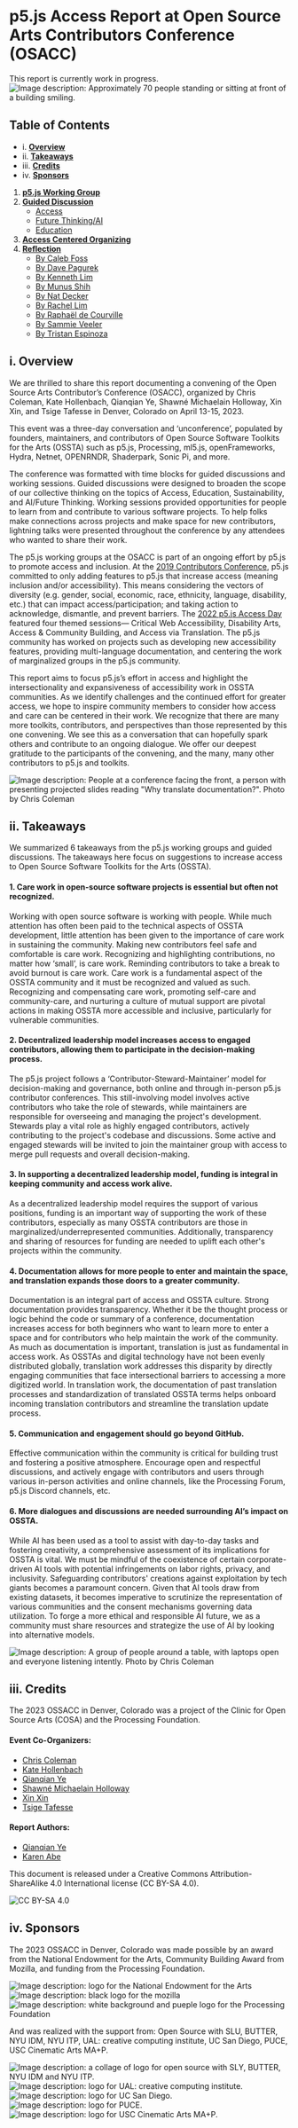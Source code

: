 # p5.js Access Report at Open Source Arts Contributors Conference (OSACC) 
This report is currently work in progress.
![Image description: Approximately 70 people standing or sitting at front of a building smiling.](0-images/group-chris.jpeg)

## Table of Contents

* i. [**Overview**](#i-overview)
* ii. [**Takeaways**](#ii-takeaways)
* iii. [**Credits**](#iv-credits)
* iv. [**Sponsors**](#v-sponsors)

1. [**p5.js Working Group**](working-group.md)
2. [**Guided Discussion**](/2-guided-discussion)
   * [Access](1-access-guided-discussion.md)
   * [Future Thinking/AI](2-future-thinking-ai-guided-discussion.md)
   * [Education](3-education-guided-discussion.md)
4. [**Access Centered Organizing**](organizing.md)
5. [**Reflection**](/4-reflection)
   * [By Caleb Foss](reflection-by-caleb-foss.md)
   * [By Dave Pagurek](reflection-by-dave-pagurek.md)
   * [By Kenneth Lim](reflection-by-kenneth-lim.md)
   * [By Munus Shih](reflection-by-munus-shih.md)
   * [By Nat Decker](reflection-by-nat-decker.md)
   * [By Rachel Lim](reflection-by-rachel-lim.md)
   * [By Raphaël de Courville](reflection-by-raphaël-de-courville.md)
   * [By Sammie Veeler](reflection-by-sammie-veeler.md)
   * [By Tristan Espinoza](reflection-by-tristan-espinoza.md)


## i. Overview
We are thrilled to share this report documenting a convening of the Open Source Arts Contributor’s Conference (OSACC), organized by Chris Coleman, Kate Hollenbach, Qianqian Ye, Shawné Michaelain Holloway, Xin Xin, and Tsige Tafesse in Denver, Colorado on April 13-15, 2023.

This event was a three-day conversation and ‘unconference’, populated by founders, maintainers, and contributors of Open Source Software Toolkits for the Arts (OSSTA) such as p5.js, Processing, ml5.js, openFrameworks, Hydra, Netnet, OPENRNDR, Shaderpark, Sonic Pi, and more.

The conference was formatted with time blocks for guided discussions and working sessions. Guided discussions were designed to broaden the scope of our collective thinking on the topics of Access, Education, Sustainability, and AI/Future Thinking. Working sessions provided opportunities for people to learn from and contribute to various software projects. To help folks make connections across projects and make space for new contributors, lightning talks were presented throughout the conference by any attendees who wanted to share their work.

The p5.js working groups at the OSACC is part of an ongoing effort by p5.js to promote access and inclusion. At the [2019 Contributors Conference](https://p5js.org/community/contributors-conference-2019.html), p5.js committed to only adding features to p5.js that increase access (meaning inclusion and/or accessibility). This means considering the vectors of diversity (e.g. gender, social, economic, race, ethnicity, language, disability, etc.) that can impact access/participation; and taking action to acknowledge, dismantle, and prevent barriers. The [2022 p5.js Access Day](https://p5js.org/community/p5js-access-day-2022.html) featured four themed sessions— Critical Web Accessibility, Disability Arts, Access & Community Building, and Access via Translation. The p5.js community has worked on projects such as developing new accessibility features, providing multi-language documentation, and centering the work of marginalized groups in the p5.js community.

This report aims to focus p5.js’s effort in access and highlight the intersectionality and expansiveness of accessibility work in OSSTA communities. As we identify challenges and the continued effort for greater access, we hope to inspire community members to consider how access and care can be centered in their work. We recognize that there are many more toolkits, contributors, and perspectives than those represented by this one convening. We see this as a conversation that can hopefully spark others and contribute to an ongoing dialogue. We offer our deepest gratitude to the participants of the convening, and the many, many other contributors to p5.js and toolkits.

![Image description: People at a conference facing the front, a person with presenting projected slides reading "Why translate documentation?". Photo by Chris Coleman](0-images/translation-chris.png)

## ii. Takeaways
We summarized 6 takeaways from the p5.js working groups and guided discussions. The takeaways here focus on suggestions to increase access to Open Source Software Toolkits for the Arts (OSSTA).

#### 1. Care work in open-source software projects is essential but often not recognized.
Working with open source software is working with people. While much attention has often been paid to the technical aspects of OSSTA development, little attention has been given to the importance of care work in sustaining the community. Making new contributors feel safe and comfortable is care work. Recognizing and highlighting contributions, no matter how ‘small’, is care work. Reminding contributors to take a break to avoid burnout is care work. Care work is a fundamental aspect of the OSSTA community and it must be recognized and valued as such. Recognizing and compensating care work, promoting self-care and community-care, and nurturing a culture of mutual support are pivotal actions in making OSSTA more accessible and inclusive, particularly for vulnerable communities.

#### 2. Decentralized leadership model increases access to engaged contributors, allowing them to participate in the decision-making process.
The p5.js project follows a ‘Contributor-Steward-Maintainer’ model for decision-making and governance, both online and through in-person p5.js contributor conferences. This still-involving model involves active contributors who take the role of stewards, while maintainers are responsible for overseeing and managing the project's development. Stewards play a vital role as highly engaged contributors, actively contributing to the project's codebase and discussions. Some active and engaged stewards will be invited to join the maintainer group with access to merge pull requests and overall decision-making.

#### 3. In supporting a decentralized leadership model, funding is integral in keeping community and access work alive.
As a decentralized leadership model requires the support of various positions, funding is an important way of supporting the work of these contributors, especially as many OSSTA contributors are those in marginalized/underrepresented communities. Additionally, transparency and sharing of resources for funding are needed to uplift each other's projects within the community.

#### 4. Documentation allows for more people to enter and maintain the space, and translation expands those doors to a greater community.
Documentation is an integral part of access and OSSTA culture. Strong documentation provides transparency. Whether it be the thought process or logic behind the code or summary of a conference, documentation increases access for both beginners who want to learn more to enter a space and for contributors who help maintain the work of the community. As much as documentation is important, translation is just as fundamental in access work. As OSSTAs and digital technology have not been evenly distributed globally, translation work addresses this disparity by directly engaging communities that face intersectional barriers to accessing a more digitized world. In translation work, the documentation of past translation processes and standardization of translated OSSTA terms helps onboard incoming translation contributors and streamline the translation update process.

#### 5. Communication and engagement should go beyond GitHub.
Effective communication within the community is critical for building trust and fostering a positive atmosphere.  Encourage open and respectful discussions, and actively engage with contributors and users through various in-person activities and online channels, like the Processing Forum, p5.js Discord channels, etc.

#### 6. More dialogues and discussions are needed surrounding AI’s impact on OSSTA.
While AI has been used as a tool to assist with day-to-day tasks and fostering creativity, a comprehensive assessment of its implications for OSSTA is vital. We must be mindful of the coexistence of certain corporate-driven AI tools with potential infringements on labor rights, privacy, and inclusivity. Safeguarding contributors' creations against exploitation by tech giants becomes a paramount concern. Given that AI tools draw from existing datasets, it becomes imperative to scrutinize the representation of various communities and the consent mechanisms governing data utilization. To forge a more ethical and responsible AI future, we as a community must share resources and strategize the use of AI by looking into alternative models.

![Image description: A group of people around a table, with laptops open and everyone listening intently. Photo by Chris Coleman](0-images/discussion-chris.jpeg)

## iii. Credits
The 2023 OSSACC in Denver, Colorado was a project of the Clinic for Open Source Arts (COSA) and the Processing Foundation.

#### Event Co-Organizers:
 * [Chris Coleman](https://digitalcoleman.com/)
 * [Kate Hollenbach](https://www.katehollenbach.com/)
 * [Qianqian Ye](http://qianqianye.com)
 * [Shawné Michaelain Holloway](https://shawnemichaelainholloway.com/)
 * [Xin Xin](https://xin-xin.info/)
 * [Tsige Tafesse](https://www.linkedin.com/in/tsige/)

#### Report Authors:
 * [Qianqian Ye](http://qianqianye.com)
 * [Karen Abe](http://karenabe.com)

This document is released under a Creative Commons Attribution-ShareAlike 4.0 International license (CC BY-SA 4.0).

![CC BY-SA 4.0](0-images/by-sa_small.png)

## iv. Sponsors
The 2023 OSSACC in Denver, Colorado was made possible by an award from the National Endowment for the Arts, Community Building Award from Mozilla, and funding from the Processing Foundation.

![Image description: logo for the National Endowment for the Arts](0-images/credits-artsgov.jpeg)
![Image description: black logo for the mozilla](0-images/credits-mozilla.png)
![Image description: white background and pueple logo for the Processing Foundation](0-images/credits-processing.png)

And was realized with the support from: Open Source with SLU, BUTTER, NYU IDM, NYU ITP, UAL: creative computing institute, UC San Diego, PUCE, USC Cinematic Arts MA+P.

![Image description: a collage of logo for open source with SLY, BUTTER, NYU IDM and NYU ITP.](0-images/credits-1.png)
![Image description: logo for UAL: creative computing institute. ](0-images/credits-ual.png)
![Image description: logo for UC San Diego.](0-images/credits-ucsd.png)
![Image description: logo for PUCE.](0-images/credits-puce.png)
![Image description: logo for USC Cinematic Arts MA+P.](0-images/credits-map.png)

